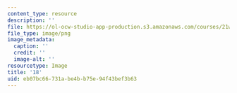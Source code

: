 ```yaml
---
content_type: resource
description: ''
file: https://ol-ocw-studio-app-production.s3.amazonaws.com/courses/21w-035-science-writing-and-new-media-communicating-science-to-the-public-fall-2016/eb07bc66731abe4bb75e94f43bef3b63_18.png
file_type: image/png
image_metadata:
  caption: ''
  credit: ''
  image-alt: ''
resourcetype: Image
title: '18'
uid: eb07bc66-731a-be4b-b75e-94f43bef3b63
---
```

